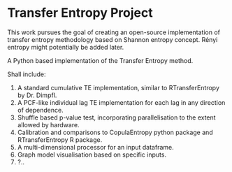# Transfer Entropy Project

This work pursues the goal of creating an open-source implementation of transfer entropy methodology based on Shannon entropy concept. Rényi entropy might potentially be added later. 

A Python based implementation of the Transfer Entropy method. 

Shall include:

1. A standard cumulative TE implementation, similar to RTransferEntropy by Dr. Dimpfl.
2. A PCF-like individual lag TE implementation for each lag in any direction of dependence.
3. Shuffle based p-value test, incorporating parallelisation to the extent allowed by hardware.
4. Calibration and comparisons to CopulaEntropy python package and RTransferEntropy R package.
5. A multi-dimensional processor for an input dataframe.
6. Graph model visualisation based on specific inputs.
7. ?.. 
